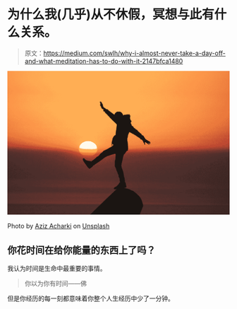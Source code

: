 # 为什么我(几乎)从不休假，冥想与此有什么关系。

> 原文：<https://medium.com/swlh/why-i-almost-never-take-a-day-off-and-what-meditation-has-to-do-with-it-2147bfca1480>

![](img/c9f61fd9ba1d75c6d7f38f750cfb4c32.png)

Photo by [Aziz Acharki](https://unsplash.com/@acharki95?utm_source=medium&utm_medium=referral) on [Unsplash](https://unsplash.com?utm_source=medium&utm_medium=referral)

## 你花时间在给你能量的东西上了吗？

我认为时间是生命中最重要的事情。

> 你以为你有时间——佛

但是你经历的每一刻都意味着你整个人生经历中少了一分钟。
